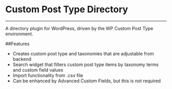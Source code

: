 # Custom Post Type Directory
---

A directory plugin for WordPress, driven by the WP Custom Post Type environment.

##Features

* Creates custom post type and taxonomies that are adjustable from backend
* Search widget that filters custom post type items by taxonomy terms and custom field values
* Import functionality from .csv file
* Can be enhanced by Advanced Custom Fields, but this is not required